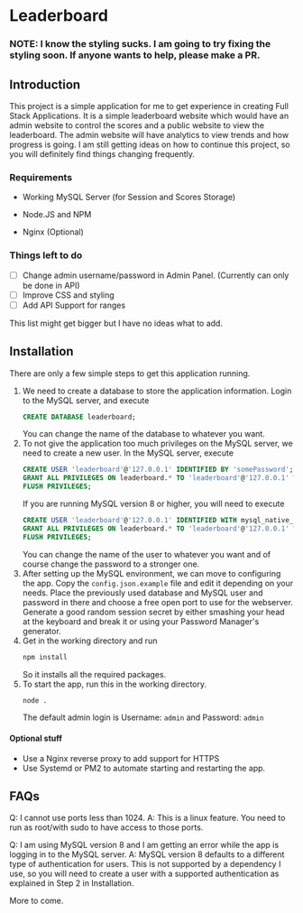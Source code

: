 
# Leaderboard

  

### NOTE: I know the styling sucks. I am going to try fixing the styling soon. If anyone wants to help, please make a PR.

  

## Introduction

This project is a simple application for me to get experience in creating Full Stack Applications. It is a simple leaderboard website which would have an admin website to control the scores and a public website to view the leaderboard. The admin website will have analytics to view trends and how progress is going. I am still getting ideas on how to continue this project, so you will definitely find things changing frequently.


### Requirements

  

- Working MySQL Server (for Session and Scores Storage)

- Node.JS and NPM
- Nginx (Optional)
  
### Things left to do
  

 - [ ] Change admin username/password in Admin Panel. (Currently can only be done in API)
 - [ ] Improve CSS and styling
 - [ ] Add API Support for ranges
 
  This list might get bigger but I have no ideas what to add.   

## Installation

  

There are only a few simple steps to get this application running.

  

1. We need to create a database to store the application information.
   Login to the MySQL server, and execute  
   ``` sql 
   CREATE DATABASE leaderboard;
   ``` 
   You can change the name of the database to whatever you want.
2. To not give the application too much privileges on the MySQL server, we need to create a new user.
   In the MySQL server, execute 
   ``` sql
   CREATE USER 'leaderboard'@'127.0.0.1' IDENTIFIED BY 'somePassword';
   GRANT ALL PRIVILEGES ON leaderboard.* TO 'leaderboard'@'127.0.0.1' WITH GRANT OPTION;
   FLUSH PRIVILEGES;
   ```
   If you are running MySQL version 8 or higher, you will need to execute 
   ``` sql 
   CREATE USER 'leaderboard'@'127.0.0.1' IDENTIFIED WITH mysql_native_password BY 'somePassword';
   GRANT ALL PRIVILEGES ON leaderboard.* TO 'leaderboard'@'127.0.0.1' WITH GRANT OPTION;
   FLUSH PRIVILEGES;
   ```
      You can change the name of the user to whatever you want and of course change the password to a stronger one.
3. After setting up the MySQL environment, we can move to configuring the app. Copy the `config.json.example` file and edit it depending on your needs. Place the previously used database and MySQL user and password in there and choose a free open port to use for the webserver. Generate a good random session secret by either smashing your head at the keyboard and break it or using your Password Manager's generator.
4. Get in the working directory and run
	``` sh
	npm install
	```
	So it installs all the required packages.
5. To start the app, run this in the working directory.
	``` sh
	node .
	```
   The default admin login is Username: `admin` and Password: `admin`
#### Optional stuff

- Use a Nginx reverse proxy to add support for HTTPS
- Use Systemd or PM2 to automate starting and restarting the app.

## FAQs
Q: I cannot use ports less than 1024.
A: This is a linux feature. You need to run as root/with sudo to have access to those ports.

Q: I am using MySQL version 8 and I am getting an error while the app is logging in to the MySQL server.
A: MySQL version 8 defaults to a different type of authentication for users. This is not supported by a dependency I use, so you will need to create a user with a supported authentication as explained in Step 2 in Installation. 

More to come.

